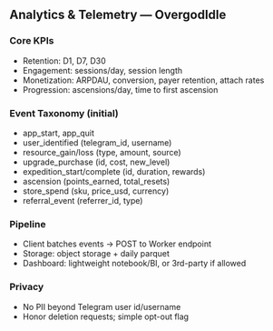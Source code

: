 ## Analytics & Telemetry — OvergodIdle

### Core KPIs
- Retention: D1, D7, D30
- Engagement: sessions/day, session length
- Monetization: ARPDAU, conversion, payer retention, attach rates
- Progression: ascensions/day, time to first ascension

### Event Taxonomy (initial)
- app_start, app_quit
- user_identified (telegram_id, username)
- resource_gain/loss (type, amount, source)
- upgrade_purchase (id, cost, new_level)
- expedition_start/complete (id, duration, rewards)
- ascension (points_earned, total_resets)
- store_spend (sku, price_usd, currency)
- referral_event (referrer_id, type)

### Pipeline
- Client batches events → POST to Worker endpoint
- Storage: object storage + daily parquet
- Dashboard: lightweight notebook/BI, or 3rd-party if allowed

### Privacy
- No PII beyond Telegram user id/username
- Honor deletion requests; simple opt-out flag


